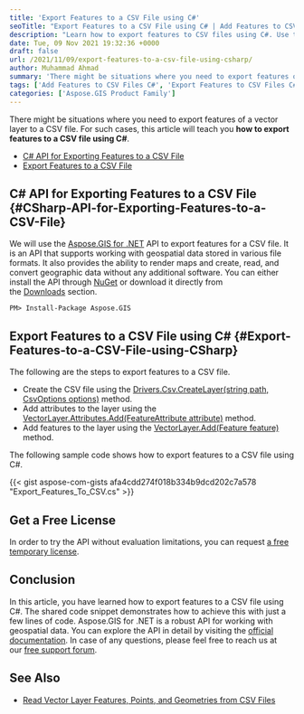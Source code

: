 ```yaml
---
title: 'Export Features to a CSV File using C#'
seoTitle: "Export Features to a CSV File using C# | Add Features to CSV Layer"
description: "Learn how to export features to CSV files using C#. Use the .NET GIS API to add features to CSV layers within your .NET applications."
date: Tue, 09 Nov 2021 19:32:36 +0000
draft: false
url: /2021/11/09/export-features-to-a-csv-file-using-csharp/
author: Muhammad Ahmad
summary: 'There might be situations where you need to export features of a vector layer to a CSV file. For such cases, this article will teach you **how to export features to a CSV file using C#**.'
tags: ['Add Features to CSV Files C#', 'Export Features to CSV Files C#']
categories: ['Aspose.GIS Product Family']
---
```


There might be situations where you need to export features of a vector layer to a CSV file. For such cases, this article will teach you **how to export features to a CSV file using C#**.

*   [C# API for Exporting Features to a CSV File][1]
*   [Export Features to a CSV File][2]

## C# API for Exporting Features to a CSV File {#CSharp-API-for-Exporting-Features-to-a-CSV-File}

We will use the [Aspose.GIS for .NET][3] API to export features for a CSV file. It is an API that supports working with geospatial data stored in various file formats. It also provides the ability to render maps and create, read, and convert geographic data without any additional software. You can either install the API through [NuGet][4] or download it directly from the [Downloads][5] section.

```
PM> Install-Package Aspose.GIS
```

## Export Features to a CSV File using C# {#Export-Features-to-a-CSV-File-using-CSharp}

The following are the steps to export features to a CSV file.

*   Create the CSV file using the [Drivers.Csv.CreateLayer(string path, CsvOptions options)][6] method.
*   Add attributes to the layer using the [VectorLayer.Attributes.Add(FeatureAttribute attribute)][7] method.
*   Add features to the layer using the [VectorLayer.Add(Feature feature)][8] method.

The following sample code shows how to export features to a CSV file using C#.

{{< gist aspose-com-gists afa4cdd274f018b334b9dcd202c7a578 "Export_Features_To_CSV.cs" >}}

## Get a Free License

In order to try the API without evaluation limitations, you can request [a free temporary license][9].

## Conclusion

In this article, you have learned how to export features to a CSV file using C#. The shared code snippet demonstrates how to achieve this with just a few lines of code. Aspose.GIS for .NET is a robust API for working with geospatial data. You can explore the API in detail by visiting the [official documentation][10]. In case of any questions, please feel free to reach us at our [free support forum][11].

## See Also

*   [Read Vector Layer Features, Points, and Geometries from CSV Files][12]




[1]: #CSharp-API-for-Exporting-Features-to-a-CSV-File
[2]: #Export-Features-to-a-CSV-File-using-CSharp
[3]: https://products.aspose.com/gis/net/
[4]: https://www.nuget.org/packages/Aspose.GIS/
[5]: https://downloads.aspose.com/gis/net
[6]: https://apireference.aspose.com/gis/net/aspose.gis.formats.csv.csvdriver/createlayer/methods/3
[7]: https://apireference.aspose.com/gis/net/aspose.gis/featureattributecollection/methods/add
[8]: https://apireference.aspose.com/gis/net/aspose.gis/vectorlayer/methods/add
[9]: https://purchase.aspose.com/temporary-license
[10]: https://docs.aspose.com/gis/net/
[11]: https://forum.aspose.com/c/gis/33
[12]: https://blog.aspose.com/2021/11/05/read-vector-layer-features-points-and-geometries-from-csv-files/




